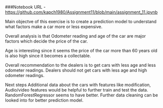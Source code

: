 ###Notebook URL - https://github.com/kapch1980/Assignment11/blob/main/assignment_11.ipynb

Main objectve of this exercise is to create a prediction model to understand what factors make a car more or less expensive. 

Overall analysis is that Odometer reading and age of the car are major factors which decide the price of the car.

Age is interesting since it seems the price of the car more than 60 years old is also high since it becomes a collectable.

Overall recommendation to the dealers is to get cars with less age and less odometer readings. 
Dealers should not get cars with less age and high odometer readings.

Next steps
Additional data about the cars with features like modification, Audio/video features would be helpful to further train and test the data.
RandomForestRegressor seems to have better. Further data cleaning can be looked into for better prediction model.
